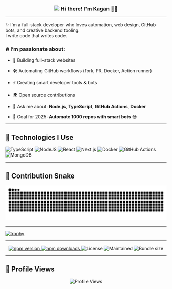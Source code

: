 <!-- Heading -->
<h3 align="center">
  <img src="https://raw.githubusercontent.com/MartinHeinz/MartinHeinz/master/wave.gif" width="30px" />
  Hi there! I'm Kagan 👨‍💻
</h3>

---

✨ I'm a full-stack developer who loves automation, web design, GitHub bots, and creative backend tooling.  
I write code that writes code.

### 🔥 I’m passionate about:
- 🚀 Building full-stack websites  
- 🛠️ Automating GitHub workflows (fork, PR, Docker, Action runner)  
- ⚡ Creating smart developer tools & bots  
- 🌍 Open source contributions

- 💬 Ask me about: **Node.js**, **TypeScript**, **GitHub Actions**, **Docker**  
- 🎯 Goal for 2025: **Automate 1000 repos with smart bots** 😎

---

## 🚀 Technologies I Use

![TypeScript](https://img.shields.io/badge/-TypeScript-007ACC?style=for-the-badge&logo=typescript)
![NodeJS](https://img.shields.io/badge/-NodeJS-339933?style=for-the-badge&logo=nodedotjs)
![React](https://img.shields.io/badge/-React-61DAFB?style=for-the-badge&logo=react)
![Next.js](https://img.shields.io/badge/-Next.js-000000?style=for-the-badge&logo=nextdotjs)
![Docker](https://img.shields.io/badge/-Docker-2496ED?style=for-the-badge&logo=docker)
![GitHub Actions](https://img.shields.io/badge/-GitHub%20Actions-2088FF?style=for-the-badge&logo=githubactions)
![MongoDB](https://img.shields.io/badge/-MongoDB-47A248?style=for-the-badge&logo=mongodb)

---

## 🐍 Contribution Snake

<p align="center">
  <img src="https://github.com/kgnio/kgnio/blob/output/github-contribution-grid-snake.svg" alt="Snake animation" />
</p>

---

[![trophy](https://github-profile-trophy.vercel.app/?username=kgnio&theme=dracula&cache=off)](https://github.com/ryo-ma/github-profile-trophy)

---

<p align="center">
  <a href="https://www.npmjs.com/package/sprinklepack">
    <img src="https://img.shields.io/npm/v/sprinklepack" alt="npm version" />
  </a>
  <a href="https://www.npmjs.com/package/sprinklepack">
    <img src="https://img.shields.io/npm/dw/sprinklepack" alt="npm downloads" />
  </a>
  <img src="https://img.shields.io/npm/l/sprinklepack" alt="License" />
  <img src="https://img.shields.io/badge/maintained-yes-brightgreen.svg" alt="Maintained" />
  <img src="https://img.shields.io/bundlephobia/minzip/sprinklepack" alt="Bundle size" />
</p>


---

## 👀 Profile Views

<p align="center">
  <img src="https://komarev.com/ghpvc/?username=kgnio&label=Profile%20views&color=2ecc71&style=flat" alt="Profile Views" />
</p>
